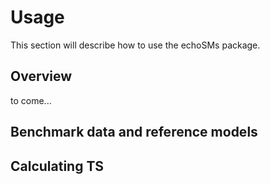 # Usage

This section will describe how to use the echoSMs package.

## Overview

to come...

## Benchmark data and reference models

## Calculating TS



